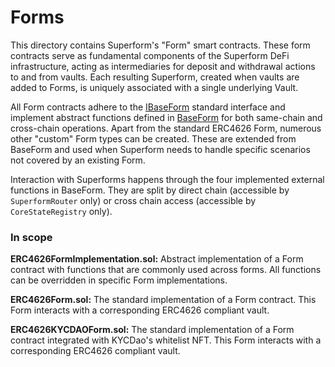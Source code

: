 # Forms

This directory contains Superform's "Form" smart contracts. These form contracts serve as fundamental components of the Superform DeFi infrastructure, acting as intermediaries for deposit and withdrawal actions to and from vaults. Each resulting Superform, created when vaults are added to Forms, is uniquely associated with a single underlying Vault.

All Form contracts adhere to the [IBaseForm](../interfaces/IBaseForm.sol) standard interface and implement abstract functions defined in [BaseForm](../BaseForm.sol) for both same-chain and cross-chain operations. Apart from the standard ERC4626 Form, numerous other "custom" Form types can be created. These are extended from BaseForm and used when Superform needs to handle specific scenarios not covered by an existing Form.

Interaction with Superforms happens through the four implemented external functions in BaseForm. They are split by direct chain (accessible by `SuperformRouter` only) or cross chain access (accessible by `CoreStateRegistry` only).

### In scope

**ERC4626FormImplementation.sol:** Abstract implementation of a Form contract with functions that are commonly used across forms. All functions can be overridden in specific Form implementations.

**ERC4626Form.sol:** The standard implementation of a Form contract. This Form interacts with a corresponding ERC4626 compliant vault.

**ERC4626KYCDAOForm.sol:** The standard implementation of a Form contract integrated with KYCDao's whitelist NFT. This Form interacts with a corresponding ERC4626 compliant vault.